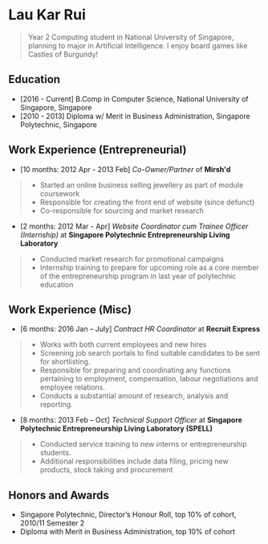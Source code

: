 # Lau Kar Rui
> Year 2 Computing student in National University of Singapore, planning to major in Artificial Intelligence. I enjoy board games like Castles of Burgundy!

## Education
* [2016 - Current] B.Comp in Computer Science, National University of Singapore, Singapore
* [2010 - 2013] Diploma w/ Merit in Business Administration, Singapore Polytechnic, Singapore

## Work Experience (Entrepreneurial)

* [10 months: 2012 Apr - 2013 Feb] _Co-Owner/Partner_ of **Mirsh'd**
> *  Started an online business selling jewellery as part of module coursework
> * Responsible for creating the front end of website (since defunct)
> * Co-responsible for sourcing and market research

* [2 months: 2012 Mar - Apr] _Website Coordinator cum Trainee Officer (Internship)_ at **Singapore Polytechnic Entrepreneurship Living Laboratory**
> * Conducted market research for promotional campaigns
> * Internship training to prepare for upcoming role as a core member of the entrepreneurship program in last year of polytechnic education

## Work Experience (Misc)

* [6 months: 2016 Jan – July] _Contract HR Coordinator_ at **Recruit Express**
> * Works with both current employees and new hires
> * Screening job search portals to find suitable candidates to be sent for shortlisting.
> * Responsible for preparing and coordinating any functions pertaining to employment, compensation, labour negotiations and employee relations.
> * Conducts a substantial amount of research, analysis and reporting.

* [8 months: 2013 Feb – Oct] _Technical Support Officer_ at **Singapore Polytechnic Entrepreneurship Living Laboratory (SPELL)**
> * Conducted service training to new interns or entrepreneurship students.
> * Additional responsibilities include data filing, pricing new products, stock taking and procurement

## Honors and Awards

* Singapore Polytechnic, Director’s Honour Roll, top 10% of cohort, 2010/11 Semester 2
* Diploma with Merit in Business Administration, top 10% of cohort